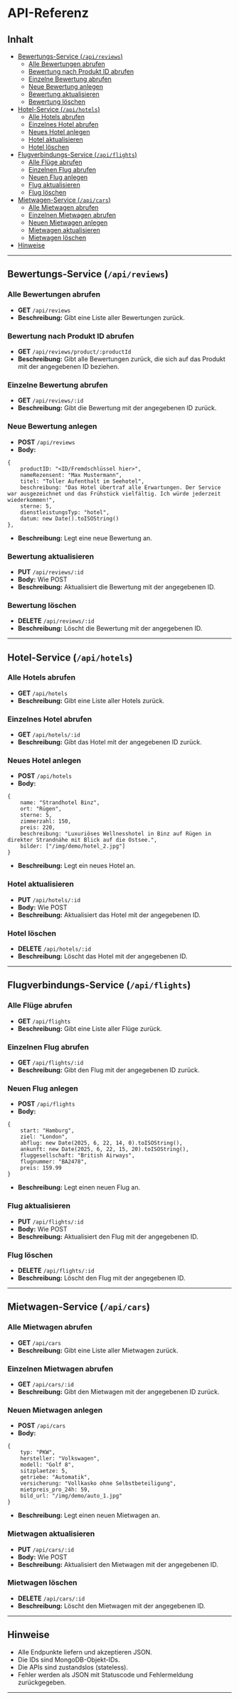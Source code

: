 # API-Referenz

## Inhalt

- [Bewertungs-Service (`/api/reviews`)](#bewertungs-service-apireviews)
    - [Alle Bewertungen abrufen](#alle-bewertungen-abrufen)
    - [Bewertung nach Produkt ID abrufen](#bewertung-nach-produkt-id-abrufen)
    - [Einzelne Bewertung abrufen](#einzelne-bewertung-abrufen)
    - [Neue Bewertung anlegen](#neue-bewertung-anlegen)
    - [Bewertung aktualisieren](#bewertung-aktualisieren)
    - [Bewertung löschen](#bewertung-löschen)
- [Hotel-Service (`/api/hotels`)](#hotel-service-apihotels)
    - [Alle Hotels abrufen](#alle-hotels-abrufen)
    - [Einzelnes Hotel abrufen](#einzelnes-hotel-abrufen)
    - [Neues Hotel anlegen](#neues-hotel-anlegen)
    - [Hotel aktualisieren](#hotel-aktualisieren)
    - [Hotel löschen](#hotel-löschen)
- [Flugverbindungs-Service (`/api/flights`)](#flugverbindungs-service-apiflights)
    - [Alle Flüge abrufen](#alle-flüge-abrufen)
    - [Einzelnen Flug abrufen](#einzelnen-flug-abrufen)
    - [Neuen Flug anlegen](#neuen-flug-anlegen)
    - [Flug aktualisieren](#flug-aktualisieren)
    - [Flug löschen](#flug-löschen)
- [Mietwagen-Service (`/api/cars`)](#mietwagen-service-apicars)
    - [Alle Mietwagen abrufen](#alle-mietwagen-abrufen)
    - [Einzelnen Mietwagen abrufen](#einzelnen-mietwagen-abrufen)
    - [Neuen Mietwagen anlegen](#neuen-mietwagen-anlegen)
    - [Mietwagen aktualisieren](#mietwagen-aktualisieren)
    - [Mietwagen löschen](#mietwagen-löschen)
- [Hinweise](#hinweise)

---

## Bewertungs-Service (`/api/reviews`)

### Alle Bewertungen abrufen
- **GET** `/api/reviews`
- **Beschreibung:** Gibt eine Liste aller Bewertungen zurück.

### Bewertung nach Produkt ID abrufen
- **GET** `/api/reviews/product/:productId`
- **Beschreibung:** Gibt alle Bewertungen zurück, die sich auf das Produkt mit der angegebenen ID beziehen.  

### Einzelne Bewertung abrufen
- **GET** `/api/reviews/:id`
- **Beschreibung:** Gibt die Bewertung mit der angegebenen ID zurück.

### Neue Bewertung anlegen
- **POST** `/api/reviews`
- **Body:**
```
{
    productID: "<ID/Fremdschlüssel hier>",
    nameRezensent: "Max Mustermann",
    titel: "Toller Aufenthalt im Seehotel",
    beschreibung: "Das Hotel übertraf alle Erwartungen. Der Service war ausgezeichnet und das Frühstück vielfältig. Ich würde jederzeit wiederkommen!",
    sterne: 5,
    dienstleistungsTyp: "hotel",
    datum: new Date().toISOString()
},
```
- **Beschreibung:** Legt eine neue Bewertung an.

### Bewertung aktualisieren
- **PUT** `/api/reviews/:id`
- **Body:** Wie POST
- **Beschreibung:** Aktualisiert die Bewertung mit der angegebenen ID.

### Bewertung löschen
- **DELETE** `/api/reviews/:id`
- **Beschreibung:** Löscht die Bewertung mit der angegebenen ID.

---

## Hotel-Service (`/api/hotels`)

### Alle Hotels abrufen
- **GET** `/api/hotels`
- **Beschreibung:** Gibt eine Liste aller Hotels zurück.

### Einzelnes Hotel abrufen
- **GET** `/api/hotels/:id`
- **Beschreibung:** Gibt das Hotel mit der angegebenen ID zurück.

### Neues Hotel anlegen
- **POST** `/api/hotels`
- **Body:**
```
{
    name: "Strandhotel Binz",
    ort: "Rügen",
    sterne: 5,
    zimmerzahl: 150,
    preis: 220,
    beschreibung: "Luxuriöses Wellnesshotel in Binz auf Rügen in direkter Strandnähe mit Blick auf die Ostsee.",
    bilder: ["/img/demo/hotel_2.jpg"]
}
```
- **Beschreibung:** Legt ein neues Hotel an.

### Hotel aktualisieren
- **PUT** `/api/hotels/:id`
- **Body:** Wie POST
- **Beschreibung:** Aktualisiert das Hotel mit der angegebenen ID.

### Hotel löschen
- **DELETE** `/api/hotels/:id`
- **Beschreibung:** Löscht das Hotel mit der angegebenen ID.

---

## Flugverbindungs-Service (`/api/flights`)

### Alle Flüge abrufen
- **GET** `/api/flights`
- **Beschreibung:** Gibt eine Liste aller Flüge zurück.

### Einzelnen Flug abrufen
- **GET** `/api/flights/:id`
- **Beschreibung:** Gibt den Flug mit der angegebenen ID zurück.

### Neuen Flug anlegen
- **POST** `/api/flights`
- **Body:**
```
{
    start: "Hamburg",
    ziel: "London",
    abflug: new Date(2025, 6, 22, 14, 0).toISOString(),
    ankunft: new Date(2025, 6, 22, 15, 20).toISOString(),
    fluggesellschaft: "British Airways",
    flugnummer: "BA2478",
    preis: 159.99
}
```
- **Beschreibung:** Legt einen neuen Flug an.

### Flug aktualisieren
- **PUT** `/api/flights/:id`
- **Body:** Wie POST
- **Beschreibung:** Aktualisiert den Flug mit der angegebenen ID.

### Flug löschen
- **DELETE** `/api/flights/:id`
- **Beschreibung:** Löscht den Flug mit der angegebenen ID.

---

## Mietwagen-Service (`/api/cars`)

### Alle Mietwagen abrufen
- **GET** `/api/cars`
- **Beschreibung:** Gibt eine Liste aller Mietwagen zurück.

### Einzelnen Mietwagen abrufen
- **GET** `/api/cars/:id`
- **Beschreibung:** Gibt den Mietwagen mit der angegebenen ID zurück.

### Neuen Mietwagen anlegen
- **POST** `/api/cars`
- **Body:**
```
{
    typ: "PKW",
    hersteller: "Volkswagen",
    modell: "Golf 8",
    sitzplaetze: 5,
    getriebe: "Automatik",
    versicherung: "Vollkasko ohne Selbstbeteiligung",
    mietpreis_pro_24h: 59,
    bild_url: "/img/demo/auto_1.jpg"
}
```
- **Beschreibung:** Legt einen neuen Mietwagen an.

### Mietwagen aktualisieren
- **PUT** `/api/cars/:id`
- **Body:** Wie POST
- **Beschreibung:** Aktualisiert den Mietwagen mit der angegebenen ID.

### Mietwagen löschen
- **DELETE** `/api/cars/:id`
- **Beschreibung:** Löscht den Mietwagen mit der angegebenen ID.

---

## Hinweise

- Alle Endpunkte liefern und akzeptieren JSON.
- Die IDs sind MongoDB-Objekt-IDs.
- Die APIs sind zustandslos (stateless).
- Fehler werden als JSON mit Statuscode und Fehlermeldung zurückgegeben.

---

